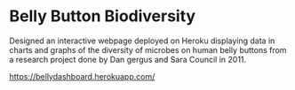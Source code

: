 # Belly Button Biodiversity

Designed an interactive webpage deployed on Heroku displaying data in charts and graphs of the diversity of microbes on human belly buttons from a research project done by Dan gergus and Sara Council in 2011.


https://bellydashboard.herokuapp.com/
